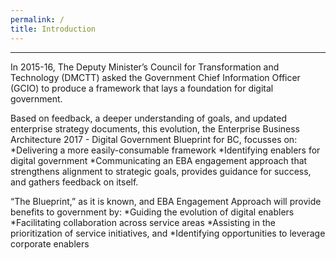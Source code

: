 ```yaml
---
permalink: /
title: Introduction
---
```


-----------------------------------------------------------------

In 2015-16, The Deputy Minister’s Council for Transformation and Technology (DMCTT) asked the Government Chief Information Officer (GCIO) to produce a framework that lays a foundation for digital government. 

Based on feedback, a deeper understanding of goals, and updated enterprise strategy documents, this evolution, the Enterprise Business Architecture 2017 - Digital Government Blueprint for BC, focusses on:
*Delivering a more easily-consumable framework
*Identifying enablers for digital government
*Communicating an EBA engagement approach that strengthens alignment to strategic goals, provides guidance for success, and gathers feedback on itself.

“The Blueprint,” as it is known, and EBA Engagement Approach will provide benefits to government by:
*Guiding the evolution of digital enablers 
*Facilitating collaboration across service areas
*Assisting in the prioritization of service initiatives, and 
*Identifying opportunities to leverage corporate enablers  
